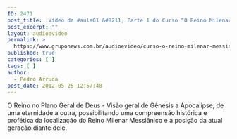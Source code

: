 ```yaml
---
ID: 2471
post_title: 'Vídeo da #aula01 &#8211; Parte 1 do Curso “O Reino Milenar Messiânico”'
post_excerpt: ""
layout: audioevideo
permalink: >
  https://www.gruponews.com.br/audioevideo/curso-o-reino-milenar-messinico-aula01-parte-1
published: true
categories: [ ]
tags: [ ]
author:
  - Pedro Arruda
post_date: 2012-05-25 12:57:48
---
```

O Reino no Plano Geral de Deus - Visão geral de Gênesis a Apocalipse, de uma eternidade a outra, possibilitando uma compreensão histórica e profética da localização do Reino Milenar Messiânico e a posição da atual geração diante dele.